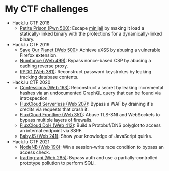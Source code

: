 # My CTF challenges
- Hack.lu CTF 2018
	- [Petite Prison (Pwn 500)](hacklu-2018/petite-prison/): Escape [minijail](https://github.com/google/minijail) by making it load a statically-linked binary with the protections for a dynamically-linked binary.
- Hack.lu CTF 2019
    - [Save Our Planet (Web 500)](hacklu-2019/save-our-planet/): Achieve uXSS by abusing a vulnerable Firefox extension.
    - [Numtonce (Web 499)](hacklu-2019/numtonce/): Bypass nonce-based CSP by abusing a caching reverse proxy.
    - [RPDG (Web 381)](hacklu-2019/rpdg/): Reconstruct password keystrokes by leaking tracking database contents.
- Hack.lu CTF 2020
    - [Confessions (Web 163)](hacklu-2020/confessions/): Reconstruct a secret by leaking incremental hashes via an undocumented GraphQL query that can be found via introspection.
    - [FluxCloud Serverless (Web 207)](hacklu-2020/fluxcloud-serverless/): Bypass a WAF by draining it's credits via requests that crash it.
    - [FluxCloud Frontline (Web 351)](hacklu-2020/fluxcloud-frontline/): Abuse TLS-SNI and WebSockets to bypass multiple layers of firewalls.
    - [FluxCloud DoH (Web 412)](hacklu-2020/fluxcloud-doh/): Build a Protobuf/DNS polyglot to access an internal endpoint via SSRF.
    - [BabyJS (Web 241)](hacklu-2020/babyjs/): Show your knowledge of JavaScript quirks.
- Hack.lu CTF 2021
    - [NodeNB (Web 198)](hacklu-2021/nodenb/): Win a session-write race condition to bypass an access check.
    - [trading-api (Web 285)](hacklu-2021/trading-api/): Bypass auth and use a partially-controlled prototype pollution to perform SQLi.
